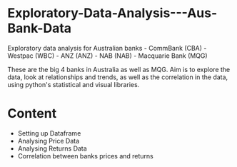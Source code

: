 # Exploratory-Data-Analysis---Aus-Bank-Data
Exploratory data analysis for Australian banks - CommBank (CBA) - Westpac (WBC) - ANZ (ANZ) - NAB (NAB) - Macquarie Bank (MQG)

These are the big 4 banks in Australia as well as MQG. Aim is to explore the data, look at relationships and trends, as well as the correlation in the data, using python's statistical and visual libraries. 

# Content
- Setting up Dataframe
- Analysing Price Data 
- Analysing Returns Data 
- Correlation between banks prices and returns 
